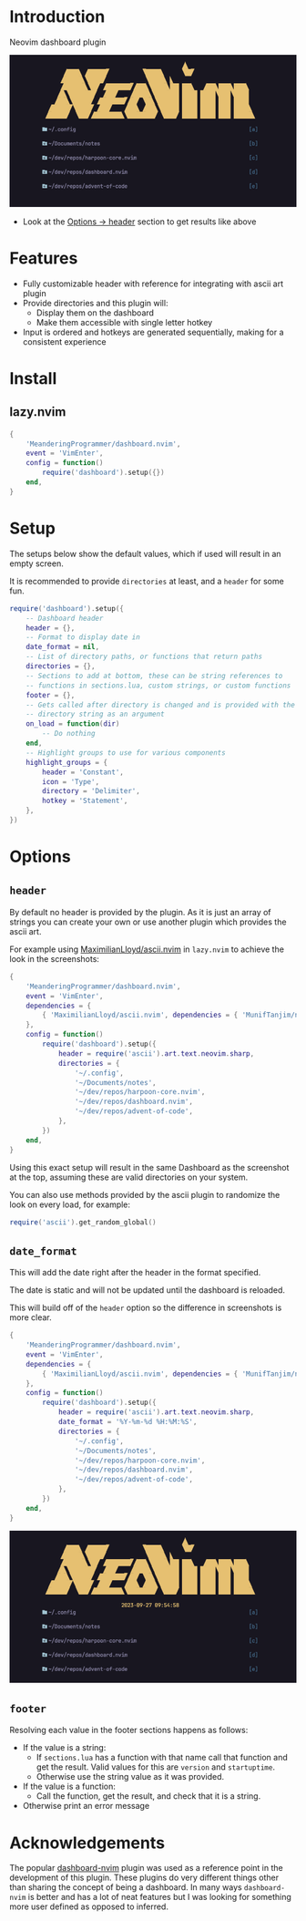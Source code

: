 # Introduction

Neovim dashboard plugin

![Preview](doc/preview.png)

- Look at the [Options -> header](#header) section to get results like above

# Features

- Fully customizable header with reference for integrating with ascii art plugin
- Provide directories and this plugin will:
  - Display them on the dashboard
  - Make them accessible with single letter hotkey
- Input is ordered and hotkeys are generated sequentially, making for a
  consistent experience

# Install

## lazy.nvim

```lua
{
    'MeanderingProgrammer/dashboard.nvim',
    event = 'VimEnter',
    config = function()
        require('dashboard').setup({})
    end,
}
```

# Setup

The setups below show the default values, which if used will result in an empty screen.

It is recommended to provide `directories` at least, and a `header` for some fun.

```lua
require('dashboard').setup({
    -- Dashboard header
    header = {},
    -- Format to display date in
    date_format = nil,
    -- List of directory paths, or functions that return paths
    directories = {},
    -- Sections to add at bottom, these can be string references to
    -- functions in sections.lua, custom strings, or custom functions
    footer = {},
    -- Gets called after directory is changed and is provided with the
    -- directory string as an argument
    on_load = function(dir)
        -- Do nothing
    end,
    -- Highlight groups to use for various components
    highlight_groups = {
        header = 'Constant',
        icon = 'Type',
        directory = 'Delimiter',
        hotkey = 'Statement',
    },
})
```

# Options

## `header`

By default no header is provided by the plugin. As it is just an array of strings
you can create your own or use another plugin which provides the ascii art.

For example using [MaximilianLloyd/ascii.nvim](https://github.com/MaximilianLloyd/ascii.nvim)
in `lazy.nvim` to achieve the look in the screenshots:

```lua
{
    'MeanderingProgrammer/dashboard.nvim',
    event = 'VimEnter',
    dependencies = {
        { 'MaximilianLloyd/ascii.nvim', dependencies = { 'MunifTanjim/nui.nvim' } },
    },
    config = function()
        require('dashboard').setup({
            header = require('ascii').art.text.neovim.sharp,
            directories = {
                '~/.config',
                '~/Documents/notes',
                '~/dev/repos/harpoon-core.nvim',
                '~/dev/repos/dashboard.nvim',
                '~/dev/repos/advent-of-code',
            },
        })
    end,
}
```

Using this exact setup will result in the same Dashboard as the screenshot at the
top, assuming these are valid directories on your system.

You can also use methods provided by the ascii plugin to randomize the look on every
load, for example:

```lua
require('ascii').get_random_global()
```

## `date_format`

This will add the date right after the header in the format specified.

The date is static and will not be updated until the dashboard is reloaded.

This will build off of the `header` option so the difference in screenshots is
more clear.

```lua
{
    'MeanderingProgrammer/dashboard.nvim',
    event = 'VimEnter',
    dependencies = {
        { 'MaximilianLloyd/ascii.nvim', dependencies = { 'MunifTanjim/nui.nvim' } },
    },
    config = function()
        require('dashboard').setup({
            header = require('ascii').art.text.neovim.sharp,
            date_format = '%Y-%m-%d %H:%M:%S',
            directories = {
                '~/.config',
                '~/Documents/notes',
                '~/dev/repos/harpoon-core.nvim',
                '~/dev/repos/dashboard.nvim',
                '~/dev/repos/advent-of-code',
            },
        })
    end,
}
```

![Preview with Date](doc/preview-with-date.png)

## `footer`

Resolving each value in the footer sections happens as follows:

- If the value is a string:
  - If `sections.lua` has a function with that name call that function and get
    the result. Valid values for this are `version` and `startuptime`.
  - Otherwise use the string value as it was provided.
- If the value is a function:
  - Call the function, get the result, and check that it is a string.
- Otherwise print an error message

# Acknowledgements

The popular [dashboard-nvim](https://github.com/nvimdev/dashboard-nvim) plugin was
used as a reference point in the development of this plugin. These plugins do very
different things other than sharing the concept of being a dashboard. In many ways
`dashboard-nvim` is better and has a lot of neat features but I was looking for
something more user defined as opposed to inferred.
